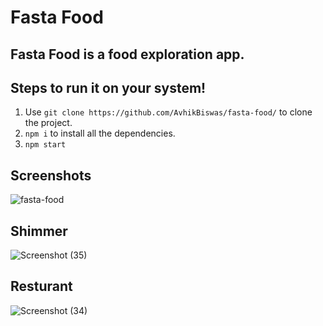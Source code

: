 # Fasta Food

## Fasta Food is a food exploration app.

## Steps to run it on your system!


1. Use `git clone https://github.com/AvhikBiswas/fasta-food/` to clone the project.
2. `npm i` to install all the dependencies.
3. `npm start`

## Screenshots
![fasta-food](https://github.com/AvhikBiswas/fasta-food/assets/82642119/878456c4-eabf-40c2-9984-54dcf1c47b2a)
## Shimmer
![Screenshot (35)](https://github.com/AvhikBiswas/fasta-food/assets/82642119/5c2955c3-6ed1-409f-aaca-35a63987c6fb)
## Resturant 
![Screenshot (34)](https://github.com/AvhikBiswas/fasta-food/assets/82642119/af298113-ee30-4591-ac86-55a8629055d3)
